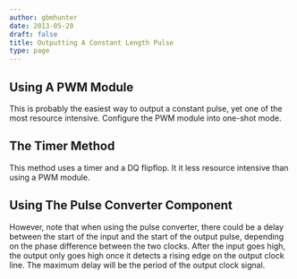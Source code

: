 ```yaml
---
author: gbmhunter
date: 2013-05-20
draft: false
title: Outputting A Constant Length Pulse
type: page
---
```


## Using A PWM Module

This is probably the easiest way to output a constant pulse, yet one of the most resource intensive. Configure the PWM module into one-shot mode.

## The Timer Method

This method uses a timer and a DQ flipflop. It it less resource intensive than using a PWM module.

## Using The Pulse Converter Component

However, note that when using the pulse converter, there could be a delay between the start of the input and the start of the output pulse, depending on the phase difference between the two clocks. After the input goes high, the output only goes high once it detects a rising edge on the output clock line. The maximum delay will be the period of the output clock signal.
